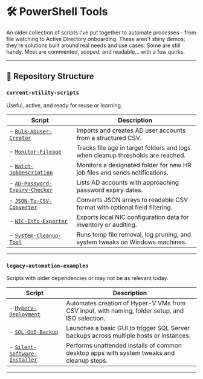 # 🛠️ PowerShell Tools

An older collection of scripts I've put together to automate processes - from file watching to Active Directory onboarding. These aren't shiny demos; they’re solutions built around real needs and use cases. Some are still handy. Most are commented, scoped, and readable… with a few quirks.

---

## 📁 Repository Structure

### `current-utility-scripts`  
Useful, active, and ready for reuse or learning.

| Script     | Description     |
| ------------- | ------------- | 
|- [`Bulk-ADUser-Creator`](/Bulk-ADUser-Creator) | Imports and creates AD user accounts from a structured CSV.|
|- [`Monitor-Fileage`](/Monitor-Fileage) | Tracks file age in target folders and logs when cleanup thresholds are reached. |
|- [`Watch-JobDescription`](./current-utility-scripts/Watch-JobDescription.ps1) | Monitors a designated folder for new HR job files and sends notifications. |
|- [`AD-Password-Expiry-Checker`](./current-utility-scripts/AD-Password-Expiry-Checker.ps1) | Lists AD accounts with approaching password expiry dates. |
|- [`JSON-To-CSV-Converter`](./current-utility-scripts/JSON-To-CSV-Converter.ps1) | Converts JSON arrays to readable CSV format with optional field filtering. |
|- [`NIC-Info-Exporter`](./current-utility-scripts/NIC-Info-Exporter.ps1)  | Exports local NIC configuration data for inventory or auditing. |
|- [`System-Cleanup-Tool`](./current-utility-scripts/System-Cleanup-Tool.ps1) |  Runs temp file removal, log pruning, and system tweaks on Windows machines. |


---

### `legacy-automation-examples`  
Scripts with older dependencies or may not be as relevant today.

| Script     | Description     |
| ------------- | ------------- | 
|- [`Hyperv-Deployment`](./legacy-automation-examples/Hyperv-Deployment.ps1) | Automates creation of Hyper-V VMs from CSV input, with naming, folder setup, and ISO selection. |
|- [`SQL-GUI-Backup`](./legacy-automation-examples/SQL-GUI-Backup.ps1)  | Launches a basic GUI to trigger SQL Server backups across multiple hosts or instances. |
|- [`Silent-Software-Installer`](/Silent-Software-Installer)  | Performs unattended installs of common desktop apps with system tweaks and cleanup steps. |

---


